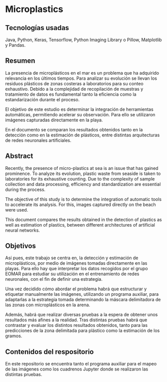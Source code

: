 # Microplastics

## Tecnologías usadas
Java, Python, Keras, Tensorflow, Python Imaging Library o Pillow, Matplotlib y Pandas.

## Resumen
La presencia de microplásticos en el mar es un problema que ha adquirido relevancia en los últimos tiempos. Para analizar su evolución se llevan los residuos plásticos de zonas costeras a laboratorios para su conteo exhaustivo. Debido a la complejidad de recopilación de muestras y tratamiento de datos es fundamental tanto la eficiencia como la estandarización durante el proceso.
    
El objetivo de este estudio es determinar la integración de herramientas automáticas, permitiendo acelerar su observación. Para ello se utilizaron imágenes capturadas directamente en la playa. 
    
En el documento se comparan los resultados obtenidos tanto en la detección como en la estimación de plásticos, entre distintas arquitecturas de redes neuronales artificiales.

## Abstract
Recently, the presence of micro-plastics at sea is an issue that has gained prominence. To analyze its evolution, plastic waste from seaside is taken to laboratories for its exhaustive counting. Due to the complexity of sample collection and data processing, efficiency and  standardization are essential during the process.

The objective of this study is to determine the integration of automatic tools to accelerate its analysis. For this, images captured directly on the beach were used.

This document compares the results obtained in the detection of plastics as well as estimation of plastics, between different architectures of artificial neural networks.

## Objetivos
Así pues, este trabajo se centra en, la detección y estimación de microplásticos, por medio de imágenes tomadas directamente en las playas. Para ello hay que interpretar los datos recogidos por el grupo EOMAR para estudiar su utilización en el entrenamiento de redes neuronales, con el fin de definir una estrategia. 

Una vez decidido cómo abordar el problema habrá que estructurar y etiquetar manualmente las imágenes, utilizando un programa auxiliar,  para adaptarlas a la estrategia tomada determinando la máscara delimitadora de las zonas con microplásticos en la arena. 

Además, habrá que realizar diversas pruebas a la espera de obtener unos resultados más afines a la realidad. Tras distintas pruebas habrá que contrastar y evaluar los distintos resultados obtenidos, tanto para las predicciones de la zona delimitada para plástico como la estimación de los gramos. 

## Contenidos del respositorio
En este repositorio se encuentra tanto el programa auxiliar para el mapeo de las imágenes como los cuadrenos Jupyter donde se realizaron las distintas pruebas.
